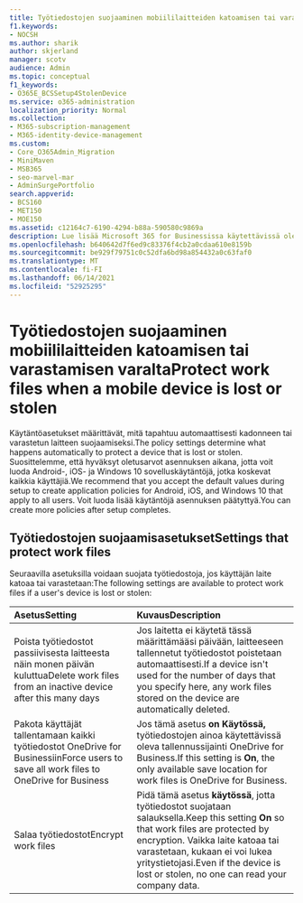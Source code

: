```yaml
---
title: Työtiedostojen suojaaminen mobiililaitteiden katoamisen tai varastamisen varalta
f1.keywords:
- NOCSH
ms.author: sharik
author: skjerland
manager: scotv
audience: Admin
ms.topic: conceptual
f1_keywords:
- O365E_BCSSetup4StolenDevice
ms.service: o365-administration
localization_priority: Normal
ms.collection:
- M365-subscription-management
- M365-identity-device-management
ms.custom:
- Core_O365Admin_Migration
- MiniMaven
- MSB365
- seo-marvel-mar
- AdminSurgePortfolio
search.appverid:
- BCS160
- MET150
- MOE150
ms.assetid: c12164c7-6190-4294-b88a-590580c9869a
description: Lue lisää Microsoft 365 for Businessissa käytettävissä olevista asetuksista työtiedostojen suojaamiseksi, jos käyttäjän laite katoaa tai varastetaan.
ms.openlocfilehash: b640642d7f6ed9c83376f4cb2a0cdaa610e8159b
ms.sourcegitcommit: be929f79751c0c52dfa6bd98a854432a0c63faf0
ms.translationtype: MT
ms.contentlocale: fi-FI
ms.lasthandoff: 06/14/2021
ms.locfileid: "52925295"
---
```

# <a name="protect-work-files-when-a-mobile-device-is-lost-or-stolen"></a><span data-ttu-id="cab41-103">Työtiedostojen suojaaminen mobiililaitteiden katoamisen tai varastamisen varalta</span><span class="sxs-lookup"><span data-stu-id="cab41-103">Protect work files when a mobile device is lost or stolen</span></span>

<span data-ttu-id="cab41-104">Käytäntöasetukset määrittävät, mitä tapahtuu automaattisesti kadonneen tai varastetun laitteen suojaamiseksi.</span><span class="sxs-lookup"><span data-stu-id="cab41-104">The policy settings determine what happens automatically to protect a device that is lost or stolen.</span></span> <span data-ttu-id="cab41-105">Suosittelemme, että hyväksyt oletusarvot asennuksen aikana, jotta voit luoda Android-, iOS- ja Windows 10 sovelluskäytäntöjä, jotka koskevat kaikkia käyttäjiä.</span><span class="sxs-lookup"><span data-stu-id="cab41-105">We recommend that you accept the default values during setup to create application policies for Android, iOS, and Windows 10 that apply to all users.</span></span> <span data-ttu-id="cab41-106">Voit luoda lisää käytäntöjä asennuksen päätyttyä.</span><span class="sxs-lookup"><span data-stu-id="cab41-106">You can create more policies after setup completes.</span></span>
  
## <a name="settings-that-protect-work-files"></a><span data-ttu-id="cab41-107">Työtiedostojen suojaamisasetukset</span><span class="sxs-lookup"><span data-stu-id="cab41-107">Settings that protect work files</span></span>

<span data-ttu-id="cab41-108">Seuraavilla asetuksilla voidaan suojata työtiedostoja, jos käyttäjän laite katoaa tai varastetaan:</span><span class="sxs-lookup"><span data-stu-id="cab41-108">The following settings are available to protect work files if a user's device is lost or stolen:</span></span>


|<span data-ttu-id="cab41-109">Asetus</span><span class="sxs-lookup"><span data-stu-id="cab41-109">Setting</span></span>  <br/> |<span data-ttu-id="cab41-110">Kuvaus</span><span class="sxs-lookup"><span data-stu-id="cab41-110">Description</span></span>  <br/> |
|:-----|:-----|
|<span data-ttu-id="cab41-111">Poista työtiedostot passiivisesta laitteesta näin monen päivän kuluttua</span><span class="sxs-lookup"><span data-stu-id="cab41-111">Delete work files from an inactive device after this many days</span></span>  <br/> |<span data-ttu-id="cab41-112">Jos laitetta ei käytetä tässä määrittämääsi päivään, laitteeseen tallennetut työtiedostot poistetaan automaattisesti.</span><span class="sxs-lookup"><span data-stu-id="cab41-112">If a device isn't used for the number of days that you specify here, any work files stored on the device are automatically deleted.</span></span>  <br/> |
|<span data-ttu-id="cab41-113">Pakota käyttäjät tallentamaan kaikki työtiedostot OneDrive for Businessiin</span><span class="sxs-lookup"><span data-stu-id="cab41-113">Force users to save all work files to OneDrive for Business</span></span>  <br/> |<span data-ttu-id="cab41-114">Jos tämä asetus **on Käytössä,** työtiedostojen ainoa käytettävissä oleva tallennussijainti OneDrive for Business.</span><span class="sxs-lookup"><span data-stu-id="cab41-114">If this setting is **On**, the only available save location for work files is OneDrive for Business.</span></span>  <br/> |
|<span data-ttu-id="cab41-115">Salaa työtiedostot</span><span class="sxs-lookup"><span data-stu-id="cab41-115">Encrypt work files</span></span>  <br/> |<span data-ttu-id="cab41-116">Pidä tämä asetus **käytössä**, jotta työtiedostot suojataan salauksella.</span><span class="sxs-lookup"><span data-stu-id="cab41-116">Keep this setting **On** so that work files are protected by encryption.</span></span> <span data-ttu-id="cab41-117">Vaikka laite katoaa tai varastetaan, kukaan ei voi lukea yritystietojasi.</span><span class="sxs-lookup"><span data-stu-id="cab41-117">Even if the device is lost or stolen, no one can read your company data.</span></span>  <br/> |
   

